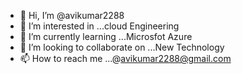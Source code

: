 - 👋 Hi, I’m @avikumar2288
- 👀 I’m interested in ...cloud Engineering 
- 🌱 I’m currently learning ...Microsfot Azure
- 💞️ I’m looking to collaborate on ...New Technology 
- 📫 How to reach me ...@avikumar2288@gmail.com

<!---
avikumar2288/avikumar2288 is a ✨ special ✨ repository because its `README.md` (this file) appears on your GitHub profile.
You can click the Preview link to take a look at your changes.
--->
